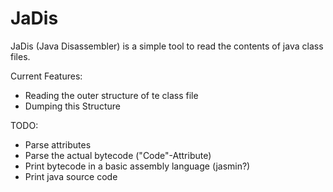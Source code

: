 JaDis
=====

JaDis (Java Disassembler) is a simple tool to read the contents of java class files.

Current Features:
- Reading the outer structure of te class file
- Dumping this Structure

TODO:
- Parse attributes
- Parse the actual bytecode ("Code"-Attribute)
- Print bytecode in a basic assembly language (jasmin?)
- Print java source code
